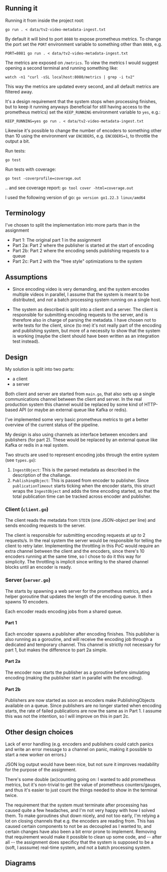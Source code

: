 #

## Running it

Running it from inside the project root:

```go run . < data/tv2-video-metadata-ingest.txt```

By default it will bind to port `8080` to expose prometheus metrics. To change the port set the `PORT` environment variable to something other than `8080`, e.g.

```PORT=8081 go run . < data/tv2-video-metadata-ingest.txt```

The metrics are exposed on `/metrics`. To view the metrics I would suggest opening a second terminal and running something like:

```watch -n1 "curl -sSL localhost:8080/metrics | grep -i tv2"```

This way the metrics are updated every second, and all default metrics are filtered away.

It's a design requirement that the system stops when processing finishes, but to keep it running anyways (beneficial for still having access to the prometheus metrics) set the `KEEP_RUNNING` environment variable to `yes`, e.g.:

```KEEP_RUNNING=yes go run . < data/tv2-video-metadata-ingest.txt```

Likewise it's possible to change the number of encoders to something other than 10 using the environment var `ENCODERS`, e.g. `ENCODERS=1`, to throttle the output a bit.


Run tests:

```go test```


Run tests with coverage:

```go test -coverprofile=coverage.out```

.. and see coverage report:
```go tool cover -html=coverage.out```


I used the following version of go:
```go version go1.22.3 linux/amd64```


## Terminology

I've chosen to split the implementation into more parts than in the assignment

- Part 1: The original part 1 in the assignment
- Part 2a: Part 2 where the publisher is started at the start of encoding
- Part 2b: Part 2 where the encoding sends publishing requests to a queue
- Part 2c: Part 2 with the "free style" optimizations to the system


## Assumptions

- Since encoding video is very demanding, and the system encodes multiple videos in parallel, I assume that the system is meant to be distributed, and _not_ a batch processing system running on a single host.

- The system as described is split into a client and a server. The client is responsible for submitting encoding requests to the server, and is therefore also in charge of parsing the metadata. I have chosen not to write tests for the client, since (to me) it's not really part of the encoding and publishing system, but more of a necessity to show that the system is working (maybe the client should have been written as an integration test instead).





## Design

My solution is split into two parts:
- a client
- a server

Both client and server are started from `main.go`, that also sets up a single communications channel between the client and server. In the real production system this channel would be replaced by some kind of HTTP-based API (or maybe an external queue like Kafka or redis).

I've implemented some very basic prometheus metrics to get a better overview of the current status of the pipeline.

My design is also using channels as interface between encoders and publishers (for part 2). These would be replaced by an external queue like Kafka or redis in a real system.

Two structs are used to represent encoding jobs through the entire system (see `types.go`):

1. `IngestObject`: This is the parsed metadata as described in the description of the challange.
2. `PublishingObject`: This is passed from encoder to publisher. Since `publicationTimeout` starts ticking when the encoder starts, this struct wraps the `IngestObject` and adds the time encoding started, so that the total publication time can be tracked across encoder and publisher.


### Client (`client.go`)

The client reads the metadata from `STDIN` (one JSON-object per line) and sends encoding requests to the server.

The client is responsible for submitting encoding requests at _up to_ 2 requests/s. In the real system the server would be responsible for telling the client to retry later. Implementing the throttling in this PoC would require an extra channel between the client and the encoders, since there's 10 encoders running at the same time, so I chose to do it this way for simplicity. The throttling is implicit since writing to the shared channel blocks until an encoder is ready. 


### Server (`server.go`)

The starts by spawning a web server for the prometheus metrics, and a helper goroutine that updates the length of the encoding queue. It then spawns 10 encoders.

Each encoder reads encoding jobs from a shared queue.

#### Part 1

Each encoder spawns a publisher after encoding finishes. This publisher is also running as a goroutine, and will receive the encoding job through a dedicated and temporary channel. This channel is strictly not necessary for part 1, but makes the difference to part 2a simple. 


#### Part 2a

The encoder now starts the publisher as a goroutine before simulating encoding (making the publisher start in parallel with the encoding).


#### Part 2b

Publishers are now started as soon as encoders make PublishingObjects available on a queue.
Since publishers are no longer started when encoding starts, the rate of failed publications are now the same as in Part 1. I assume this was not the intention, so I will improve on this in part 2c.


## Other design choices

Lack of error handling (e.g. encoders and publishers could catch panics and write an error message to a channel on panic, making it possible to start a new worker on errors.)

JSON log output would have been nice, but not sure it improves readability for the purpose of the assignment.

There's some double (ac)counting going on: I wanted to add prometheus metrics, but it's non-trivial to get the value of prometheus counters/gauges, and thus it's easier to just count the things needed to show in the terminal twice.

The requirement that the system must terminate after processing has caused quite a few headaches, and I'm not very happy with how I solved them. To make goroutines shut down nicely, and not too early, I'm relying a lot on closing channels that e.g. the encoders are reading from. This has caused certain components to not be as decoupled as I wanted to, and certain changes have also been a bit error prone to implement. Removing that requirement would make it possible to clean up some code, and -- after all -- the assignment does specificy that the system is supposed to be a (soft, I asssume) real-time system, and not a batch processing system.


## Diagrams

